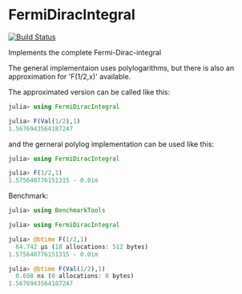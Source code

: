 # FermiDiracIntegral

[![Build Status](https://github.com/feanor12/FermiDiracIntegral.jl/actions/workflows/CI.yml/badge.svg?branch=main)](https://github.com/feanor12/FermiDiracIntegral.jl/actions/workflows/CI.yml?query=branch%3Amain)

Implements the complete Fermi-Dirac-integral

The general implementaion uses polylogarithms, but there is also an approximation for 'F(1/2,x)' available.

The approximated version can be called like this:

```julia
julia> using FermiDiracIntegral

julia> F(Val(1/2),1)
1.5676943564187247
```

and the gerneral polylog implementation can be used like this:

```julia
julia> using FermiDiracIntegral

julia> F(1/2,1)
1.575640776151315 - 0.0im
```

Benchmark:

```julia
julia> using BenchmarkTools

julia> using FermiDiracIntegral

julia> @btime F(1/2,1)
  64.742 μs (18 allocations: 512 bytes)
1.575640776151315 - 0.0im

julia> @btime F(Val(1/2),1)
  0.698 ns (0 allocations: 0 bytes)
1.5676943564187247

```
